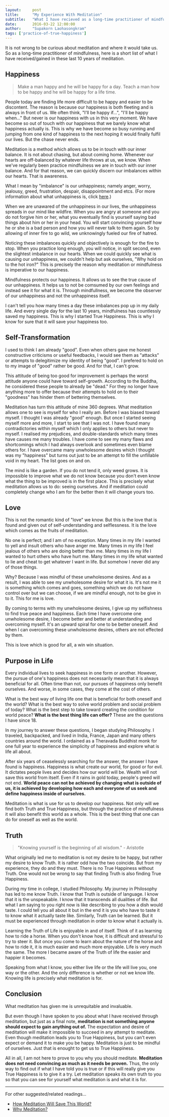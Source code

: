 ```yaml
---
layout:     post
title:      "My Experience With Meditation"
subtitle:   "What I have recieved as a long-time practitioner of mindfulness."
date:       2016-03-22 12:00:00
author:     "Supakorn Laohasongkram"
tags: ['practice-of-true-happiness']
---
```


<p>It is not wrong to be curious about meditation and where it would take us. So as a long-time practitioner of mindfulness, here is a short list of what I have received/gained in these last 10 years of meditation.</p>

<h2>Happiness</h2>

<blockquote>Make a man happy and he will be happy for a day. Teach a man how to be happy and he will be happy for a life time.</blockquote>

People today are finding life more difficult to be happy and easier to be discontent. The reason is because our happiness is both fleeting and is always in front of us. We often think, "I'll be happy if...", "I'll be happy when..." But never is our happiness with us in this very moment. We have become so out of touch with our happiness that we barely know what happiness actually is. This is why we have become so busy running and jumping from one kind of happiness to the next hoping it would finally fulfil our lives. But the chase never ends. 

Meditation is a method which allows us to be in touch with our inner balance. It is not about chasing, but about coming home. Whenever our hearts are off-balanced by whatever life throws at us, we know. When we've regularly been practice mindfulness we are in touch with our inner balance. And for that reason, we can quickly discern our imbalances within our hearts. That is awareness.

What I mean by "imbalance" is our unhappiness; namely anger, worry, jealousy, greed, frustration, despair, disappointment and etcs. (For more information about what unhappiness is, click <a href="/principles_of_happiness/what_is_happiness/">here</a>.) 

When we are unawared of the unhappiness in our lives, the unhappiness spreads in our mind like wildfire. When you are angry at someone and you do not forgive him or her, what you eventually find is yourself saying bad things about him or her in your head. You will start convincing yourself how he or she is a bad person and how you will never talk to them again. So by allowing of inner fire to go wild, we unknowingly fueled our fire of hatred.

Noticing these imbalances quickly and objectively is enough for the fire to stop. When you practice long enough, you will notice, in split second, even the slightest imbalance in our hearts. When we could quickly see what is causing our unhappiness, we couldn't help but ask ourselves, "Why hold on to the hot iron?" This is precisely the reason why meditation or mindfulness is imperative to our happiness. 

Mindfulness protects our happiness. It allows us to see the true cause of our unhappiness. It helps us to not be comsumed by our own feelings and instead see it for what it is. Through mindfullness, we become the observer of our unhappiness and not the unhappiness itself. 

<!-- <blockquote>Hatred can't be stop by hatred. It only stops by compassion. <br>-Buddha</blockquote>
 -->
I can't tell you how many times a day these imbalances pop up in my daily life. And every single day for the last 10 years, mindfulness has countlessly saved my happiness. This is why I started True Happiness. This is why I know for sure that it will save your happiness too.

<h2>Self-Transformation</h2>

I used to think I am already "good". Even when others gave me honest constructive criticisms or useful feedbacks, I would see them as "attacks" or attempts to delegitimize my identity of being "good". I prefered to hold on to my image of "good" rather be good. And for that, I can't grow.

This attitude of being too good for improvement is perhaps the worst attitude anyone could have toward self-growth. According to the Buddha, he considered these people to already be "dead." For they no longer have anything more to offer because their attempts to hold on to their "goodness" has hinder them of bettering themselves.

Meditation has turn this attitude of mine 360 degrees. What meditation allows one to see is myself for who I really am. Before I was biased toward myself. I thought I was already "good" enough. But once I started seeing myself more and more, I start to see that I was not. I have found many contradictories within myself which I only applies to others but never to myself. I realised my prejudices, and double-standards which many times have causes me many troubles. I have come to see my many flaws and shortcomings which I had always overlook and sometimes even blame others for. I have overcame many unwholesome desires which I thought was my "happiness" but turns out just to be an attempt to fill the unfillable void in my heart. The list goes on and on.

The mind is like a garden. If you do not tend it, only weed grows. It is impossible to improve what we do not know because you don't even know what the thing to be improved is in the first place. This is precisely what meditation allows us to do: seeing ourselves. And if meditation could completely change who I am for the better then it will change yours too.

<h2>Love</h2>

This is not the romantic kind of "love" we know. But this is the love that is found and given out of self-understanding and selflessness. It is the love which comes as the fruits of meditation.

No one is perfect; and I am of no exception. Many times in my life I wanted to yell and insult others who have anger me. Many times in my life I feel jealous of others who are doing better than me. Many times in my life I wanted to hurt others who have hurt me. Many times in my life what wanted to lie and cheat to get whatever I want in life. But somehow I never did any of those things. 

Why? Because I was mindful of these unwholesome desires. And as a result, I was able to see my unwholesome desire for what it is. It's not me it is something which comes and goes, something which we do not have control over but we can choose, if we are mindful enough, not to be give in to it. This for me is love.

By coming to terms with my unwholesome desires, I give up my selfishness to find true peace and happiness. Each time I have overcome one unwholesome desire, I become better and better at understanding and overcoming myself. It's an upward spiral for one to be better oneself. And when I can overcoming these unwholesome desires, others are not effected by them.

This is love which is good for all, a win win situation.

<h2>Purpose in Life</h2>

Every individual lives to seek happiness in one form or another. However, the pursue of one's happiness does not necessarily mean that it is always beneficial for all. Often time than not, our pursues of happiness only benefit ourselves. And worse, in some cases, they come at the cost of others.

What is the best way of living life one that is beneficial for both oneself and the world? What is the best way to solve world problem and social problem of today? What is the best step to take toward creating the condition for world peace? <strong>What is the best thing life can offer?</strong> These are the questions I have since 18. 

In my journey to answer these questions, I began studying Philosophy. I traveled, backpacked, and lived in India, France, Japan and many others countries around the world. I ordained as a Theravada Buddhist monk for one full year to experience the simplicity of happiness and explore what is life all about.

After six years of ceaselessly searching for the answer, the answer I have found is happiness. Happiness is what create our world, for good or for evil. It dictates people lives and decides how our world will be. Wealth will not save this world from itself. Even if it rains in gold today, people's greed will not end. <strong>World peace can not be achieved by changing what is outside of us, it is achieved by developing how each and everyone of us seek and define happiness inside of ourselves.</strong>

Meditation is what is use for us to develop our happiness. Not only will we find both Truth and True Happiness, but through the practice of mindfulness it will also benefit this world as a whole. This is the best thing that one can do for oneself as well as the world.

<h2>Truth</h2>

<blockquote>"Knowing yourself is the beginning of all wisdom." - Aristotle</blockquote>

What originally led me to meditation is not my desire to be happy, but rather my desire to know Truth. It is rather odd how the two coincide. But from my experience, they do and they must. There is no True Happiness without Truth. One would not be wrong to say that finding Truth is also finding True Happiness. 

During my time in college, I studied Philosophy. My journey in Philosophy has led to me know Truth. I know that Truth is outside of language. I know that it is the unspeakable. I know that it transcends all dualities of life. But what I am saying to you right now is like describing to you how a dish would taste. I could tell you all about it but in the end it is you who have to taste it to know what it actually taste like. Similarly, Truth can be learned. But it must be experienced through meditation in order to know what it actually is. 

Learning the Truth of Life is enjoyable in and of itself. Think of it as learning how to ride a horse. When you don't know how, it is difficult and stressful to try to steer it. But once you come to learn about the nature of the horse and how to ride it, it is much easier and much more enjoyable. Life is very much the same. The more I became aware of the Truth of life the easier and happier it becomes. 


Speaking from what I know, you either live life or the life will live you, one way or the other. And the only difference is whether or not we know life. Knowing life is precisely what meditation is for.

<h2>Conclusion</h2>

What meditation has given me is unrequitable and invaluable. 

But even though I have spoken to you about what I have received through meditation, but just as a final note, <strong>meditation is not something anyone should expect to gain anything out of.</strong> The expectation and desire of meditation will make it impossible to succeed in any attempt to meditate. Even though meditation leads you to True Happiness, but you can't even expect or demand it to make you be happy. Meditation is just to be mindful of ourselves. Just that is enought to get us to True Happiness.

All in all, I am not here to prove to you why you should meditate. <strong>Meditation does not need convincing as much as it needs be proven.</strong> Thus, the only way to find out if what I have told you is true or if this will really give you True Happiness is to give it a try. Let meditation speaks its own truth to you so that you can see for yourself what meditation is and what it is for.

<hr class="short">

<p>For other suggested/related readings...</p>

<ul>
	<li><a href="/principles_of_happiness/why_true_happiness/">How Meditation Will Save This World?</a></li>
	<li><a href="/2016/03/22/why-meditate/">Why Meditation?</a></li>
</ul>
